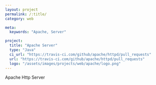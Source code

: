```yaml
---
layout: project
permalink: /:title/
category: web

meta:
  keywords: "Apache, Server"

project:
  title: "Apache Server"
  type: "Java"
  ci_url: "https://travis-ci.com/github/apache/httpd/pull_requests"
  url: "https://travis-ci.com/github/apache/httpd/pull_requests"
  logo: "/assets/images/projects/web/apache/logo.png"
---
```


<p>Apache Http Server</p>
